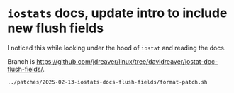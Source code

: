 # `iostats` docs, update intro to include new flush fields

I noticed this while looking under the hood of `iostat` and reading the docs.

Branch is <https://github.com/jdreaver/linux/tree/davidreaver/iostat-doc-flush-fields/>.

```bash
../patches/2025-02-13-iostats-docs-flush-fields/format-patch.sh
```
